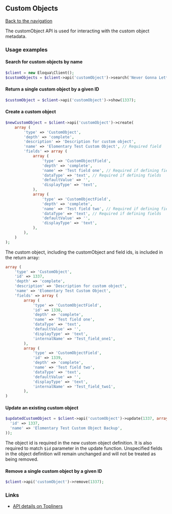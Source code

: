 ## Custom Objects
[Back to the navigation](index.md)

The customObject API is used for interacting with the custom object metadata.

### Usage examples

#### Search for custom objects by name
```php
$client = new Eloqua\Client();
$customObjects = $client->api('customObject')->search('Never Gonna Let*');
```

#### Return a single custom object by a given ID
```php
$customObject = $client->api('customObject')->show(1337);
```

#### Create a custom object
```php
$newCustomObject = $client->api('customObject')->create(
    array (
        'type' => 'CustomObject',
        'depth' => 'complete',
        'description' => 'Description for custom object',
        'name' => 'Elomentary Test Custom Object', // Required field
        'fields' => array (
            array (
                'type' => 'CustomObjectField',
                'depth' => 'complete',
                'name' => 'Test field one', // Required if defining fields
                'dataType' => 'text', // Required if defining fields
                'defaultValue' => '',
                'displayType' => 'text',
            ),
            array (
                'type' => 'CustomObjectField',
                'depth' => 'complete',
                'name' => 'Test field two', // Required if defining fields
                'dataType' => 'text', // Required if defining fields
                'defaultValue' => '',
                'displayType' => 'text',
            ),
        ),
    )
);
```

The custom object, including the customObject and field ids, is included in the return array:

```php
array (
    'type' => 'CustomObject',
    'id' => 1337,
    'depth' => 'complete',
    'description' => 'Description for custom object',
    'name' => 'Elomentary Test Custom Object',
    'fields' => array (
        array (
            'type' => 'CustomObjectField',
            'id' => 1338,
            'depth' => 'complete',
            'name' => 'Test field one',
            'dataType' => 'text',
            'defaultValue' => '',
            'displayType' => 'text',
            'internalName' => 'Test_field_one1',
        ),
        array (
            'type' => 'CustomObjectField',
            'id' => 1339,
            'depth' => 'complete',
            'name' => 'Test field two',
            'dataType' => 'text',
            'defaultValue' => '',
            'displayType' => 'text',
            'internalName' => 'Test_field_two1',
        ),
)
```
#### Update an existing custom object
```php
$updatedCustomObject = $client->api('customObject')->update(1337, array (
  'id' => 1337,
  'name' => 'Elomentary Test Custom Object Backup',
));
```
The object id is required in the new custom object definition.  It is also
required to match `$id` parameter in the update function.  Unspecified fields in
the object definition will remain unchanged and will not be treated as being
removed.

#### Remove a single custom object by a given ID
```php
$client->api('customObject')->remove(1337);
```

### Links
* [API details on Topliners](http://topliners.eloqua.com/docs/DOC-3097)
